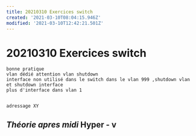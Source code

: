 ```yaml
---
title: 20210310 Exercices switch
created: '2021-03-10T08:04:15.946Z'
modified: '2021-03-10T12:42:21.501Z'
---
```


# 20210310 Exercices switch

    bonne pratique
    vlan dédié attention vlan shutdown
    interface non utilisé dans le switch dans le vlan 999 ,shutdown vlan et shutdown interface 
    plus d'interface dans vlan 1


    adressage XY 

## ***Théorie apres midi*** Hyper - v




